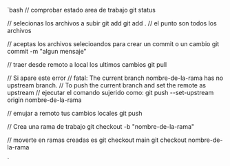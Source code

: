 `bash
// comprobar estado area de trabajo
    git status

// selecionas los archivos a subir
git add <path>
    git add . // el punto son todos los archivos

// aceptas los archivos selecioandos para crear un commit o un cambio
    git commit -m "algun mensaje"

// traer desde remoto a local los ultimos cambios
    git pull

// Si apare este error
// fatal: The current branch nombre-de-la-rama has no upstream branch.
// To push the current branch and set the remote as upstream
// ejecutar el comando sujerido como: git push --set-upstream origin nombre-de-la-rama


// emujar a remoto tus cambios locales
    git push

// Crea una rama de trabajo
git checkout -b "nombre-de-la-rama"

// moverte en ramas creadas es 
git checkout main
git checkout nombre-de-la-rama

`